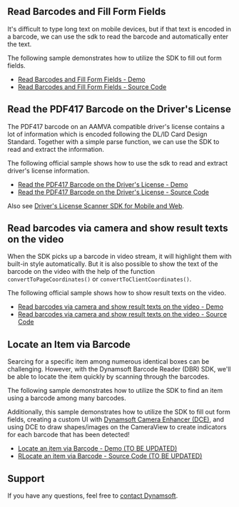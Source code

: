## Read Barcodes and Fill Form Fields

It's difficult to type long text on mobile devices, but if that text is encoded in a barcode, we can use the sdk to read the barcode and automatically enter the text.

The following sample demonstrates how to utilize the SDK to fill out form fields.

* <a target = "_blank" href="https://demo.dynamsoft.com/Samples/DBR/JS/use-case/fill-a-form-with-barcode-reading.html">Read Barcodes and Fill Form Fields - Demo</a>
* <a target = "_blank" href="https://github.com/Dynamsoft/barcode-reader-javascript-samples/blob/main/use-case/fill-a-form-with-barcode-reading.html">Read Barcodes and Fill Form Fields - Source Code</a>

## Read the PDF417 Barcode on the Driver's License

The PDF417 barcode on an AAMVA compatible driver's license contains a lot of information which is encoded following the DL/ID Card Design Standard. Together with a simple parse function, we can use the SDK to read and extract the information.

The following official sample shows how to use the sdk to read and extract driver's license information.

* <a target = "_blank" href="https://demo.dynamsoft.com/Samples/DBR/JS/use-case/read-a-drivers-license/index.html">Read the PDF417 Barcode on the Driver&apos;s License - Demo</a>
* <a target = "_blank" href="https://github.com/Dynamsoft/barcode-reader-javascript-samples/blob/main/use-case/read-a-drivers-license/index.html">Read the PDF417 Barcode on the Driver&apos;s License - Source Code</a>

Also see [Driver's License Scanner SDK for Mobile and Web](https://www.dynamsoft.com/use-cases/driver-license/).

## Read barcodes via camera and show result texts on the video

When the SDK picks up a barcode in video stream, it will highlight them with built-in style automatically. But it is also possible to show the text of the barcode on the video with the help of the function `convertToPageCoordinates()` or `convertToClientCoordinates()`.

The following official sample shows how to show result texts on the video.

* <a target = "_blank" href="https://demo.dynamsoft.com/Samples/DBR/JS/use-case/show-result-texts-on-the-video.html">Read barcodes via camera and show result texts on the video - Demo</a>
* <a target = "_blank" href="https://github.com/Dynamsoft/barcode-reader-javascript-samples/blob/main/use-case/show-result-texts-on-the-video.html">Read barcodes via camera and show result texts on the video - Source Code</a>

## Locate an Item via Barcode

Searcing for a specific item among numerous identical boxes can be challenging. However, with the Dynamsoft Barcode Reader (DBR) SDK, we'll be able to locate the item quickly by scanning through the barcodes.

The following sample demonstrates how to utilize the SDK to find an item using a barcode among many barcodes.

Additionally, this sample demonstrates how to utilize the SDK to fill out form fields, creating a custom UI with [Dynamsoft Camera Enhancer (DCE)](https://www.dynamsoft.com/camera-enhancer/docs/core/introduction/index.html), and using DCE to draw shapes/images on the CameraView to create indicators for each barcode that has been detected!

* <a target = "_blank" href="https://demo.dynamsoft.com/Samples/DBR/JS/use-case/read-a-drivers-license/index.html">Locate an item via Barcode - Demo (TO BE UPDATED)</a>
* <a target = "_blank" href="https://github.com/Dynamsoft/barcode-reader-javascript-samples/blob/main/use-case/read-a-drivers-license/index.html">RLocate an item via Barcode - Source Code (TO BE UPDATED)</a>


## Support

If you have any questions, feel free to [contact Dynamsoft](https://www.dynamsoft.com/company/contact/).
